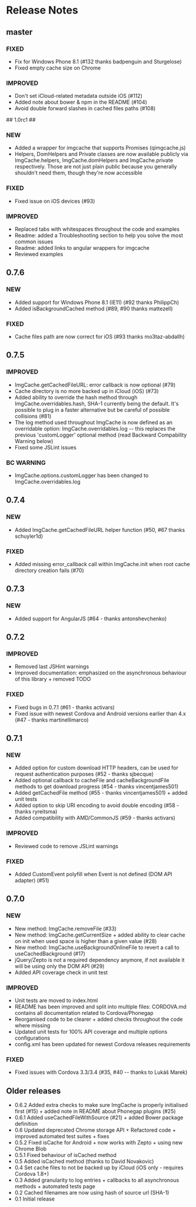 # Release Notes #

## master ##

### FIXED ###
* Fix for Windows Phone 8.1 (#132 thanks badpenguin and Sturgelose)
* Fixed empty cache size on Chrome

### IMPROVED ###
* Don't set iCloud-related metadata outside iOS (#112)
* Added note about bower & npm in the README (#104)
* Avoid double forward slashes in cached files paths (#108)

## 1.0rc1 ##

### NEW ###
* Added a wrapper for imgcache that supports Promises (qimgcache.js)
* Helpers, DomHelpers and Private classes are now available publicly via ImgCache.helpers, ImgCache.domHelpers and ImgCache.private respectively. Those are not just plain public because you generally shouldn't need them, though they're now accessible

### FIXED ###
* Fixed issue on iOS devices (#93)

### IMPROVED ###
* Replaced tabs with whitespaces throughout the code and examples
* Readme: added a Troubleshooting section to help you solve the most common issues
* Readme: added links to angular wrappers for imgcache
* Reviewed examples

## 0.7.6 ##

### NEW ###
* Added support for Windows Phone 8.1 (IE11) (#92 thanks PhilippCh)
* Added isBackgroundCached method (#89, #90 thanks mattezell)

### FIXED ###
* Cache files path are now correct for iOS (#93 thanks mo3taz-abdallh)

## 0.7.5 ##

### IMPROVED ###
* ImgCache.getCachedFileURL: error callback is now optional (#79)
* Cache directory is no more backed up in iCloud (iOS) (#73)
* Added ability to override the hash method through ImgCache.overridables.hash, SHA-1 currently being the default. It's possible to plug in a faster alternative but be careful of possible collisions (#81)
* The log method used throughout ImgCache is now defined as an overridable option: ImgCache.overridables.log -- this replaces the previous 'customLogger' optional method (read Backward Compability Warning below)
* Fixed some JSLint issues

### BC WARNING ###
* ImgCache.options.customLogger has been changed to ImgCache.overridables.log

## 0.7.4 ##

### NEW ###
* Added ImgCache.getCachedFileURL helper function (#50, #67 thanks schuyler1d)

### FIXED ###
* Added missing error_callback call within ImgCache.init when root cache directory creation fails (#70)

## 0.7.3 ##

### NEW ###
* Added support for AngularJS (#64 - thanks antonshevchenko)

## 0.7.2 ##

### IMPROVED ###
* Removed last JSHint warnings
* Improved documentation: emphasized on the asynchronous behaviour of this library + removed TODO

### FIXED ###
* Fixed bugs in 0.7.1 (#61 - thanks activars)
* Fixed issue with newest Cordova and Android versions earlier than 4.x (#47 - thanks martinellimarco)

## 0.7.1 ##

### NEW ###
* Added option for custom download HTTP headers, can be used for request authentication purposes (#52 - thanks sjbecque)
* Added optional callback to cacheFile and cacheBackgroundFile methods to get download progress (#54 - thanks vincentjames501)
* Added getCachedFile method (#55 - thanks vincentjames501) + added unit tests
* Added option to skip URI encoding to avoid double encoding (#58 - thanks ryreitsma)
* Added compatibility with AMD/CommonJS (#59 - thanks activars)

### IMPROVED ###
* Reviewed code to remove JSLint warnings

### FIXED ###
* Added CustomEvent polyfill when Event is not defined (DOM API adapter) (#51)

## 0.7.0 ##

### NEW ###
* New method: ImgCache.removeFile (#33)
* New method: ImgCache.getCurrentSize + added ability to clear cache on init when used space is higher than a given value (#28)
* New method: ImgCache.useBackgroundOnlineFile to revert a call to useCachedBackground (#17)
* jQuery/Zepto is not a required dependency anymore, if not available it will be using only the DOM API (#29)
* Added API coverage check in unit test

### IMPROVED ###
* Unit tests are moved to index.html
* README has been improved and split into multiple files: CORDOVA.md contains all documentation related to Cordova/Phonegap
* Reorganised code to be clearer + added checks throughout the code where missing
* Updated unit tests for 100% API coverage and multiple options configurations
* config.xml has been updated for newest Cordova releases requirements

### FIXED ###
* Fixed issues with Cordova 3.3/3.4 (#35, #40 -- thanks to Lukáš Marek)

## Older releases ##

* 0.6.2 Added extra checks to make sure ImgCache is properly initialised first (#15) + added note in README about Phonegap plugins (#25)
* 0.6.1 Added useCachedFileWithSource (#21) + added Bower package definition
* 0.6   Updated deprecated Chrome storage API + Refactored code + improved automated test suites + fixes
* 0.5.2 Fixed isCache for Android  + now works with Zepto + using new Chrome Blob
* 0.5.1 Fixed behaviour of isCached method
* 0.5   Added isCached method (thanks to David Novakovic)
* 0.4   Set cache files to not be backed up by iCloud (iOS only - requires Cordova 1.8+)
* 0.3   Added granularity to log entries + callbacks to all asynchronous methods + automated tests page
* 0.2   Cached filenames are now using hash of source url (SHA-1)
* 0.1   Initial release
